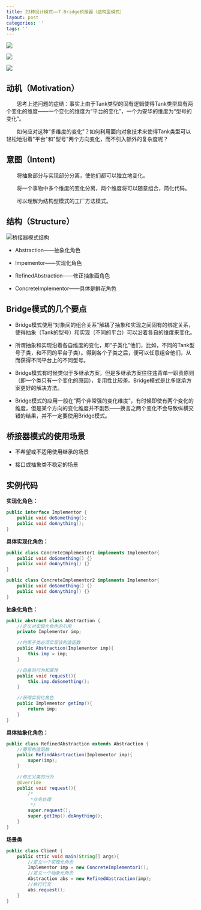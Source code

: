 ```yaml
---
title: 23种设计模式——7.Bridge桥接器（结构型模式）
layout: post
categories: ''
tags: ''
---
```

![](https://i.imgur.com/vb1Oa55.jpg)

![](https://i.imgur.com/tUhR6f7.jpg)

![](https://i.imgur.com/ce3M7T6.jpg)

## 动机（Motivation）

​&emsp;&emsp;思考上述问题的症结：事实上由于Tank类型的固有逻辑使得Tank类型具有两个变化的维度——一个变化的维度为“平台的变化”，一个为安华的维度为“型号的变化”。

​&emsp;&emsp;如何应对这种“多维度的变化”？如何利用面向对象技术来使得Tank类型可以轻松地沿着"平台"和"型号"两个方向变化，而不引入额外的复杂度呢？

## 意图（Intent)

​&emsp;&emsp;将抽象部分与实现部分分离，使他们都可以独立地变化。	

​&emsp;&emsp;将一个事物中多个维度的变化分离，两个维度将可以随意组合，简化代码。

&emsp;&emsp;可以理解为结构型模式的工厂方法模式。

## 结构（Structure）

![桥接器模式结构](https://github.com/DaLian369/DaLian369.github.io/tree/master/img/桥接器模式结构.jpg)
- Abstraction——抽象化角色

- Impementor——实现化角色

- RefinedAbstraction——修正抽象画角色

- ConcreteImplementor——具体是鲜花角色

## Bridge模式的几个要点

- Bridge模式使用“对象间的组合关系”解耦了抽象和实现之间固有的绑定关系，使得抽象（Tank的型号）和实现（不同的平台）可以沿着各自的维度来变化。


- 所谓抽象和实现沿着各自维度的变化，即“子类化”他们，比如，不同的Tank型号子类，和不同的平台子类）。得到各个子类之后，便可以任意组合他们，从而获得不同平台上的不同型号。


- Bridge模式有时候类似于多继承方案，但是多继承方案往往违背单一职责原则（即一个类只有一个变化的原因），复用性比较差。Bridge模式是比多继承方案更好的解决方法。


- Bridge模式的应用一般在“两个非常强的变化维度”，有时候即使有两个变化的维度，但是某个方向的变化维度并不剧烈——换言之两个变化不会导致纵横交错的结果，并不一定要使用Bridge模式。

## 桥接器模式的使用场景

- 不希望或不适用使用继承的场景

- 接口或抽象类不稳定的场景

## 实例代码
**实现化角色：**
```java
public interface Implementor {
	public void doSomething();
	public void doAnything();
}
```
**具体实现化角色：**
```java
public class ConcreteImplementor1 implements Implementor{
	public void doSomething() {}
	public void doAnything() {}
}

public class ConcreteImplementor2 implements Implementor{
	public void doSomething() {}
	public void doAnything() {}
}
```
**抽象化角色：**
```java
public abstract class Abstraction {
	//定义对实现化角色的引用
	private Implementor imp;

	//约束子类必须实现该构造函数
	public Abstraction(Implementor imp){
		this.imp = imp;
	}

	//自身的行为和属性
	public void request(){
		this.imp.doSomething();
	}

	//获得实现化角色
	public Implementor getImp(){
		return imp;
	}
}
```
**具体抽象化角色：**
```java
public class RefinedAbstraction extends Abstraction {
	//覆写构造函数
	public RefindAbsrtraction(Implementor imp){
		super(imp);
	}

	//修正父类的行为
	@Override
	public void request(){
		/*
		 *业务处理
		 */
		super.request();
		super.getImp().doAnything();
	}
}
```
**场景类**
```java
public class Client {
	public sttic void main(String[] args){
		//定义一个实现化角色
		Implementor imp = new ConcreteImplementor1();
		//定义一个抽象化角色
		Abstraction abs = new RefinedAbstraction(imp);
		//执行行文
		abs.request();
	}
}
```